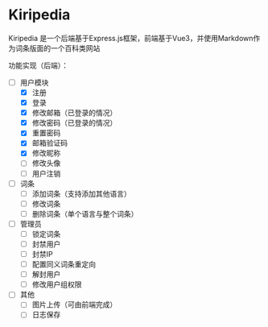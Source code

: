 # Kiripedia

Kiripedia 是一个后端基于Express.js框架，前端基于Vue3，并使用Markdown作为词条版面的一个百科类网站

功能实现（后端）：

- [ ] 用户模块
  - [x] 注册
  - [x] 登录
  - [x] 修改邮箱（已登录的情况）
  - [x] 修改密码（已登录的情况）
  - [x] 重置密码
  - [x] 邮箱验证码
  - [x] 修改昵称
  - [ ] 修改头像
  - [ ] 用户注销

- [ ] 词条
  - [ ] 添加词条（支持添加其他语言）
  - [ ] 修改词条
  - [ ] 删除词条（单个语言与整个词条）

- [ ] 管理员
  - [ ] 锁定词条
  - [ ] 封禁用户
  - [ ] 封禁IP
  - [ ] 配置同义词条重定向
  - [ ] 解封用户
  - [ ] 修改用户组权限

- [ ] 其他
  - [ ] 图片上传（可由前端完成）
  - [ ] 日志保存